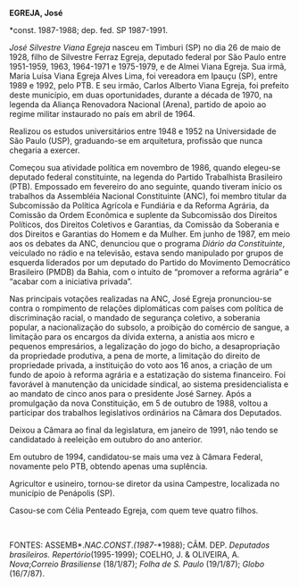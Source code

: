 **EGREJA, José**

\*const. 1987-1988; dep. fed. SP 1987-1991.

*José Silvestre Viana Egreja* nasceu em Timburi (SP) no dia 26 de maio
de 1928, filho de Silvestre Ferraz Egreja, deputado federal por São
Paulo entre 1951-1959, 1963, 1964-1971 e 1975-1979, e de Almei Viana
Egreja. Sua irmã, Maria Luísa Viana Egreja Alves Lima, foi vereadora em
Ipauçu (SP), entre 1989 e 1992, pelo PTB. E seu irmão, Carlos Alberto
Viana Egreja, foi prefeito deste município, em duas oportunidades,
durante a década de 1970, na legenda da Aliança Renovadora Nacional
(Arena), partido de apoio ao regime militar instaurado no país em abril
de 1964.

Realizou os estudos universitários entre 1948 e 1952 na Universidade de
São Paulo (USP), graduando-se em arquitetura, profissão que nunca
chegaria a exercer.

Começou sua atividade política em novembro de 1986, quando elegeu-se
deputado federal constituinte, na legenda do Partido Trabalhista
Brasileiro (PTB). Empossado em fevereiro do ano seguinte, quando tiveram
início os trabalhos da Assembléia Nacional Constituinte (ANC), foi
membro titular da Subcomissão da Política Agrícola e Fundiária e da
Reforma Agrária, da Comissão da Ordem Econômica e suplente da
Subcomissão dos Direitos Políticos, dos Direitos Coletivos e Garantias,
da Comissão da Soberania e dos Direitos e Garantias do Homem e da
Mulher. Em junho de 1987, em meio aos os debates da ANC, denunciou que o
programa *Diário da Constituinte*, veiculado no rádio e na televisão,
estava sendo manipulado por grupos de esquerda liderados por um deputado
do Partido do Movimento Democrático Brasileiro (PMDB) da Bahia, com o
intuito de “promover a reforma agrária” e “acabar com a iniciativa
privada”.

Nas principais votações realizadas na ANC, José Egreja pronunciou-se
contra o rompimento de relações diplomáticas com países com política de
discriminação racial, o mandado de segurança coletivo, a soberania
popular, a nacionalização do subsolo, a proibição do comércio de sangue,
a limitação para os encargos da dívida externa, a anistia aos micro e
pequenos empresários, a legalização do jogo do bicho, a desapropriação
da propriedade produtiva, a pena de morte, a limitação do direito de
propriedade privada, a instituição do voto aos 16 anos, a criação de um
fundo de apoio à reforma agrária e a estatização do sistema financeiro.
Foi favorável à manutenção da unicidade sindical, ao sistema
presidencialista e ao mandato de cinco anos para o presidente José
Sarney. Após a promulgação da nova Constituição, em 5 de outubro de
1988, voltou a participar dos trabalhos legislativos ordinários na
Câmara dos Deputados.

Deixou a Câmara ao final da legislatura, em janeiro de 1991, não tendo
se candidatado à reeleição em outubro do ano anterior.

Em outubro de 1994, candidatou-se mais uma vez à Câmara Federal,
novamente pelo PTB, obtendo apenas uma suplência.

Agricultor e usineiro, tornou-se diretor da usina Campestre, localizada
no município de Penápolis (SP).

Casou-se com Célia Penteado Egreja, com quem teve quatro filhos.

 

FONTES: ASSEMB*.*NAC*.*CONST*.*(1987*-*1988); CÂM. DEP. *Deputados
brasileiros. Repertório*(1995-1999); COELHO, J. & OLIVEIRA, A.
*Nova*;*Correio Brasiliense* (18/1/87); *Folha de S. Paulo* (19/1/87);
*Globo* (16/7/87).

 
